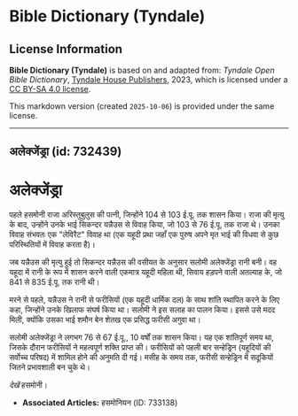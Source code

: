 # Bible Dictionary (Tyndale)

## License Information

**Bible Dictionary (Tyndale)** is based on and adapted from: _Tyndale Open Bible Dictionary_, [Tyndale House Publishers](https://tyndaleopenresources.com/), 2023, which is licensed under a [CC BY-SA 4.0 license](https://creativecommons.org/licenses/by-sa/4.0/legalcode.en).

This markdown version (created `2025-10-06`) is provided under the same license.



--------------------------------

## अलेक्जेंड्रा (id: 732439)

अलेक्जेंड्रा
============

पहले हसमोनी राजा अरिस्तुबुलुस की पत्नी, जिन्होंने 104 से 103 ई.पू. तक शासन किया। राजा की मृत्यु के बाद, उन्होंने उनके भाई सिकन्दर यन्नैउस से विवाह किया, जो 103 से 76 ई.पू. तक राजा थे। उनका विवाह संभवतः एक "लेविरैट" विवाह था (एक यहूदी प्रथा जहाँ एक पुरुष अपने मृत भाई की विधवा से कुछ परिस्थितियों में विवाह करता है)।

जब यन्नैउस की मृत्यु हुई तो सिकन्दर यन्नैउस की वसीयत के अनुसार सलोमी अलेक्जेंड्रा रानी बनी। वह यहूदा में रानी के रूप में शासन करने वाली एकमात्र यहूदी महिला थी, सिवाय हड़पने वाली अतल्याह के, जो 841 से 835 ई.पू. तक रानी थी।

मरने से पहले, यन्नैउस ने रानी से फरीसियों (एक यहूदी धार्मिक दल) के साथ शांति स्थापित करने के लिए कहा, जिन्होंने उनके खिलाफ संघर्ष किया था। सलोमी ने इस सलाह का पालन किया। इससे उसे मदद मिली, क्योंकि उसका भाई शमौन बेन शेतख एक प्रसिद्ध फरीसी अगुवा था।

सलोमी अलेक्जेंड्रा ने लगभग 76 से 67 ई.पू., 10 वर्षों तक शासन किया। यह एक शांतिपूर्ण समय था, जिसके दौरान फरीसियों ने महत्वपूर्ण शक्ति प्राप्त की। फरीसियों को पहली बार सन्हेड्रिन (यहूदियों की सर्वोच्च परिषद) में शामिल होने की अनुमति दी गई। मसीह के समय तक, फरीसी सन्हेड्रिन में सदूकियों जितने प्रभावशाली बन चुके थे।

*देखें* हसमोनी।

* **Associated Articles:** हसमोनियन (ID: 733138)

